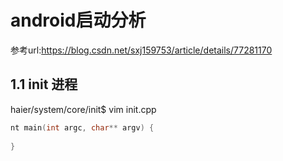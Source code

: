 # android启动分析

参考url:https://blog.csdn.net/sxj159753/article/details/77281170

## 1.1 init 进程

haier/system/core/init$ vim init.cpp

```c
nt main(int argc, char** argv) {
    
}
```

